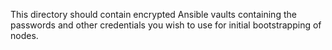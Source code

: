 This directory should contain encrypted Ansible vaults containing the passwords
and other credentials you wish to use for initial bootstrapping of nodes.
